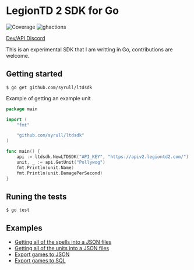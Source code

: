# LegionTD 2 SDK for Go
![Coverage](https://img.shields.io/badge/Coverage-100.0%25-brightgreen)
![ghactions](https://github.com/syrull/ltdsdk/actions/workflows/go.yml/badge.svg)

[Dev/API Discord](https://discord.gg/8h9tkPf6Sw)

This is an experimental SDK that I am writting in Go, contributions are welcome.


## Getting started

```console
$ go get github.com/syrull/ltdsdk
```

Example of getting an example unit

```go
package main

import (
	"fmt"

	"github.com/syrull/ltdsdk"
)

func main() {
	api := ltdsdk.NewLTDSDK("API_KEY", "https://apiv2.legiontd2.com/")
	unit, _ := api.GetUnit("Pollywog")
	fmt.Println(unit.Name)
	fmt.Println(unit.DamagePerSecond)
}
```

## Runing the tests

```console
$ go test
```

## Examples

- [Getting all of the spells into a JSON files](examples/get_all_spells/main.go)
- [Getting all of the units into a JSON files](examples/get_all_units/main.go)
- [Export games to JSON](examples/export_games_to_json/main.go)
- [Export games to SQL](examples/export_games_to_sql/)